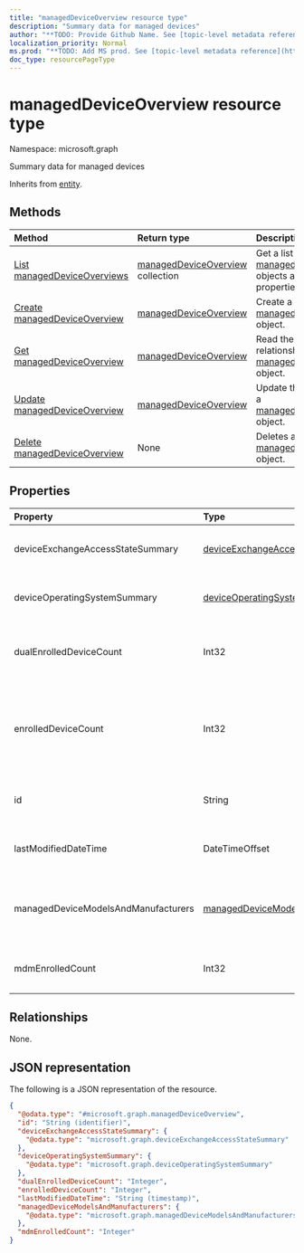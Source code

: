 ```yaml
---
title: "managedDeviceOverview resource type"
description: "Summary data for managed devices"
author: "**TODO: Provide Github Name. See [topic-level metadata reference](https://msgo.azurewebsites.net/add/document/guidelines/metadata.html#topic-level-metadata)**"
localization_priority: Normal
ms.prod: "**TODO: Add MS prod. See [topic-level metadata reference](https://msgo.azurewebsites.net/add/document/guidelines/metadata.html#topic-level-metadata)**"
doc_type: resourcePageType
---
```


# managedDeviceOverview resource type

Namespace: microsoft.graph



Summary data for managed devices


Inherits from [entity](../resources/entity.md).

## Methods
|Method|Return type|Description|
|:---|:---|:---|
|[List managedDeviceOverviews](../api/manageddeviceoverview-list.md)|[managedDeviceOverview](../resources/manageddeviceoverview.md) collection|Get a list of the [managedDeviceOverview](../resources/manageddeviceoverview.md) objects and their properties.|
|[Create managedDeviceOverview](../api/manageddeviceoverview-create.md)|[managedDeviceOverview](../resources/manageddeviceoverview.md)|Create a new [managedDeviceOverview](../resources/manageddeviceoverview.md) object.|
|[Get managedDeviceOverview](../api/manageddeviceoverview-get.md)|[managedDeviceOverview](../resources/manageddeviceoverview.md)|Read the properties and relationships of a [managedDeviceOverview](../resources/manageddeviceoverview.md) object.|
|[Update managedDeviceOverview](../api/manageddeviceoverview-update.md)|[managedDeviceOverview](../resources/manageddeviceoverview.md)|Update the properties of a [managedDeviceOverview](../resources/manageddeviceoverview.md) object.|
|[Delete managedDeviceOverview](../api/manageddeviceoverview-delete.md)|None|Deletes a [managedDeviceOverview](../resources/manageddeviceoverview.md) object.|

## Properties
|Property|Type|Description|
|:---|:---|:---|
|deviceExchangeAccessStateSummary|[deviceExchangeAccessStateSummary](../resources/deviceexchangeaccessstatesummary.md)|Distribution of Exchange Access State in Intune|
|deviceOperatingSystemSummary|[deviceOperatingSystemSummary](../resources/deviceoperatingsystemsummary.md)|Device operating system summary.|
|dualEnrolledDeviceCount|Int32|The number of devices enrolled in both MDM and EAS|
|enrolledDeviceCount|Int32|Total enrolled device count. Does not include PC devices managed via Intune PC Agent|
|id|String|**TODO: Add Description** Inherited from [entity](../resources/entity.md)|
|lastModifiedDateTime|DateTimeOffset|Last modified date time of device overview|
|managedDeviceModelsAndManufacturers|[managedDeviceModelsAndManufacturers](../resources/manageddevicemodelsandmanufacturers.md)|Models and Manufactures meatadata for managed devices in the account|
|mdmEnrolledCount|Int32|The number of devices enrolled in MDM|

## Relationships
None.

## JSON representation
The following is a JSON representation of the resource.
<!-- {
  "blockType": "resource",
  "keyProperty": "id",
  "@odata.type": "microsoft.graph.managedDeviceOverview",
  "baseType": "microsoft.graph.entity",
  "openType": false
}
-->
``` json
{
  "@odata.type": "#microsoft.graph.managedDeviceOverview",
  "id": "String (identifier)",
  "deviceExchangeAccessStateSummary": {
    "@odata.type": "microsoft.graph.deviceExchangeAccessStateSummary"
  },
  "deviceOperatingSystemSummary": {
    "@odata.type": "microsoft.graph.deviceOperatingSystemSummary"
  },
  "dualEnrolledDeviceCount": "Integer",
  "enrolledDeviceCount": "Integer",
  "lastModifiedDateTime": "String (timestamp)",
  "managedDeviceModelsAndManufacturers": {
    "@odata.type": "microsoft.graph.managedDeviceModelsAndManufacturers"
  },
  "mdmEnrolledCount": "Integer"
}
```

